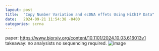```yaml
---
layout: post
title:  "Copy Number Variation and ecDNA effets Using HiChIP Data"
date:   2024-09-21 11:54:38 -0400
categories: scrna 
---
```

paper: https://www.biorxiv.org/content/10.1101/2024.10.03.616013v1
takeaway: no analysists no sequencing required.
![image](https://github.com/user-attachments/assets/ac802bb5-d273-4dff-b471-2972cd4117c6)
